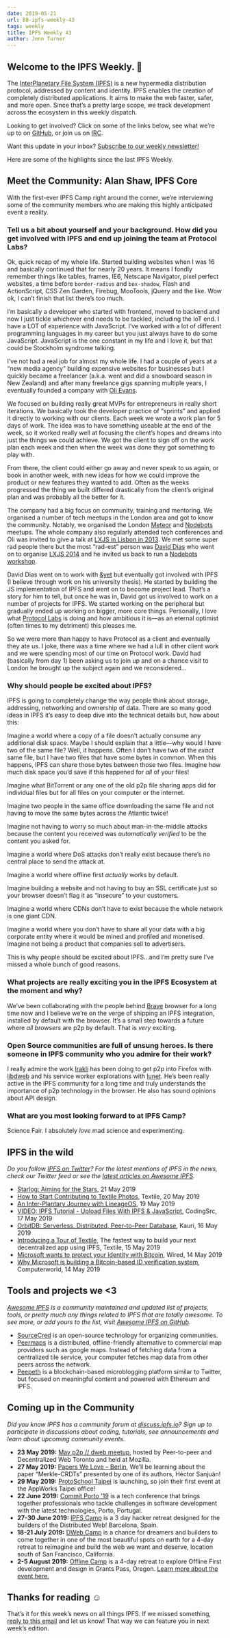 ```yaml
---
date: 2019-05-21
url: 88-ipfs-weekly-43
tags: weekly
title: IPFS Weekly 43
author: Jenn Turner
---
```


## Welcome to the IPFS Weekly. 👋

The [InterPlanetary File System (IPFS)](https://ipfs.io/) is a new hypermedia distribution protocol, addressed by content and identity. IPFS enables the creation of completely distributed applications. It aims to make the web faster, safer, and more open. Since that’s a pretty large scope, we track development across the ecosystem in this weekly dispatch.

Looking to get involved? Click on some of the links below, see what we’re up to on [GitHub](https://github.com/ipfs), or join us on [IRC](https://riot.im/app/#/room/#ipfs:matrix.org).

Want this update in your inbox? [Subscribe to our weekly newsletter!](https://tinyletter.com/ipfsnewsletter)

Here are some of the highlights since the last IPFS Weekly.


## Meet the Community: Alan Shaw, IPFS Core

With the first-ever IPFS Camp right around the corner, we’re interviewing some of the community members who are making this highly anticipated event a reality.

### Tell us a bit about yourself and your background. How did you get involved with IPFS and end up joining the team at Protocol Labs?

Ok, quick recap of my whole life. Started building websites when I was 16 and basically continued that for nearly 20 years. It means I fondly remember things like tables, frames, IE6, Netscape Navigator, pixel perfect websites, a time before `border-radius` and `box-shadow`, Flash and ActionScript, CSS Zen Garden, Firebug, MooTools, jQuery and the like. Wow ok, I can’t finish that list there’s too much.

I’m basically a developer who started with frontend, moved to backend and now I just tickle whichever end needs to be tackled, including the IoT end. I have a LOT of experience with JavaScript. I’ve worked with a lot of different programming languages in my career but you just always have to do some JavaScript. JavaScript is the one constant in my life and I love it, but that could be Stockholm syndrome talking.

I’ve not had a real job for almost my whole life. I had a couple of years at a “new media agency” building expensive websites for businesses but I quickly became a freelancer (a.k.a. went and did a snowboard season in New Zealand) and after many freelance gigs spanning multiple years, I eventually founded a company with [Oli Evans](https://github.com/olizilla).

We focused on building really great MVPs for entrepreneurs in really short iterations. We basically took the developer practice of “sprints” and applied it directly to working with our clients. Each week we wrote a work plan for 5 days of work. The idea was to have something useable at the end of the week, so it worked really well at focusing the client’s hopes and dreams into just the things we could achieve. We got the client to sign off on the work plan each week and then when the week was done they got something to play with.

From there, the client could either go away and never speak to us again, or book in another week, with new ideas for how we could improve the product or new features they wanted to add. Often as the weeks progressed the thing we built differed drastically from the client’s original plan and was probably all the better for it.

The company had a big focus on community, training and mentoring. We organised a number of tech meetups in the London area and got to know the community. Notably, we organised the London [Meteor](https://www.meteor.com/) and [Nodebots](https://nodebots.io/) meetups. The whole company also regularly attended tech conferences and Oli was invited to give a talk at [LXJS in Lisbon in 2013](http://2013.lxjs.org/). We met some super rad people there but the most “rad-est” person was [David Dias](https://github.com/daviddias/) who went on to organise [LXJS 2014](http://2014.lxjs.org/) and he invited us back to run a [Nodebots workshop](https://youtu.be/L894YhZBz3k).

David Dias went on to work with [&yet](https://andyet.com/) but eventually got involved with IPFS (I believe through work on his university thesis). He started by building the JS implementation of IPFS and went on to become project lead. That’s a story for him to tell, but once he was in, David got us involved to work on a number of projects for IPFS. We started working on the peripheral but gradually ended up working on bigger, more core things. Personally, I love what [Protocol Labs](https://protocol.ai/) is doing and how ambitious it is—as an eternal optimist (often times to my detriment) this pleases me.

So we were more than happy to have Protocol as a client and eventually they ate us. I joke, there was a time where we had a lull in other client work and we were spending most of our time on Protocol work. David had (basically from day 1) been asking us to join up and on a chance visit to London he brought up the subject again and we reconsidered...

### Why should people be excited about IPFS?

IPFS is going to completely change the way people think about storage, addressing, networking and ownership of data. There are so many good ideas in IPFS it’s easy to deep dive into the technical details but, how about this:

Imagine a world where a copy of a file doesn’t actually consume any additional disk space. Maybe I should explain that a little—why would I have two of the same file? Well, it happens. Often I don’t have two of the _exact_ same file, but I have two files that have some bytes in common. When this happens, IPFS can share those bytes between those two files. Imagine how much disk space you’d save if this happened for _all_ of your files!

Imagine what BitTorrent or any one of the old p2p file sharing apps did for individual files but for all files on your computer or the internet.

Imagine two people in the same office downloading the same file and not having to move the same bytes across the Atlantic twice!

Imagine not having to worry so much about man-in-the-middle attacks because the content you received was _automatically verified_ to be the content you asked for.

Imagine a world where DoS attacks don’t really exist because there’s no central place to send the attack at.

Imagine a world where offline first _actually_ works by default.

Imagine building a website and not having to buy an SSL certificate just so your browser doesn’t flag it as “insecure” to your customers.

Imagine a world where CDNs don’t have to exist because the whole network is one giant CDN.

Imagine a world where you don’t have to share all your data with a big corporate entity where it would be mined and profiled and monetised. Imagine not being a product that companies sell to advertisers.

This is why people should be excited about IPFS...and I’m pretty sure I’ve missed a whole bunch of good reasons.

### What projects are really exciting you in the IPFS Ecosystem at the moment and why?

We’ve been collaborating with the people behind [Brave](https://brave.com/) browser for a long time now and I believe we’re on the verge of shipping an IPFS integration, installed by default with the browser. It’s a small step towards a future where _all browsers_ are p2p by default. That is _very_ exciting.

### Open Source communities are full of unsung heroes. Is there someone in IPFS community who you admire for their work?

I really admire the work [Irakli](https://github.com/gozala/) has been doing to get p2p into Firefox with [libdweb](https://github.com/mozilla/libdweb) and his service worker explorations with [lunet](https://github.com/Gozala/lunet). He’s been really active in the IPFS community for a long time and truly understands the importance of p2p technology in the browser. He also has sound opinions about API design.

### What are you most looking forward to at IPFS Camp?

Science Fair. I absolutely _love_ mad science and experimenting.



## IPFS in the wild
*Do you follow [IPFS on Twitter](https://twitter.com/IPFSbot)? For the latest mentions of IPFS in the news, check our Twitter feed or see the [latest articles on Awesome IPFS](https://awesome.ipfs.io/categories/articles/).* 

+ [Starlog: Aiming for the Stars](https://blog.florence.chat/starlog-aiming-for-the-stars-f4d1775f8528), 21 May 2019
+ [How to Start Contributing to Textile Photos](https://medium.com/textileio/how-to-start-contributing-to-textile-photos-b626c3f63493), Textile, 20 May 2019
+ [An Inter-Plantary Journey with LineageOS](https://discuss.ipfs.io/t/an-inter-plantary-journey-with-lineageos/5442), 19 May 2019
+ [VIDEO: IPFS Tutorial - Upload Files With IPFS & JavaScript](https://www.youtube.com/watch?v=I0UolzV3ico&feature=share), CodingSrc, 17 May 2019
+ [OrbitDB: Serverless, Distributed, Peer-to-Peer Database](https://kauri.io/article/6ae5ffa612044a09be856ff390ce6990), Kauri, 16 May 2019
+ [Introducing a Tour of Textile](https://medium.com/textileio/introducing-a-tour-of-textile-92f02969a4d8), The fastest way to build your next decentralized app using IPFS, Textile, 15 May 2019
+ [Microsoft wants to protect your identity with Bitcoin](https://www.wired.com/story/microsoft-wants-protect-identity-bitcoin/), Wired, 14 May 2019
+ [Why Microsoft is building a Bitcoin-based ID verification system](https://www.computerworld.com/article/3394686/why-microsoft-is-building-a-bitcoin-based-id-verification-system.html), Computerworld, 14 May 2019


## Tools and projects we <3
*[Awesome IPFS](https://awesome.ipfs.io/) is a community maintained and updated list of projects, tools, or pretty much any things related to IPFS that are totally awesome. To see more, or add yours to the list, visit [Awesome IPFS on GitHub](https://github.com/ipfs/awesome-ipfs).* 

+ [SourceCred](https://medium.com/sourcecred/introduction-to-sourcecred-7665297af715) is an open-source technology for organizing communities.
+ [Peermaps](https://peermaps.org/) is a distributed, offline-friendly alternative to commercial map providers such as google maps. Instead of fetching data from a centralized tile service, your computer fetches map data from other peers across the network.
+ [Peepeth](https://peepeth.com/welcome) is a blockchain-based microblogging platform similar to Twitter, but focused on meaningful content and powered with Ethereum and IPFS.

 
## Coming up in the Community
*Did you know IPFS has a community forum at [discuss.ipfs.io](https://discuss.ipfs.io/)? Sign up to participate in discussions about coding, tutorials, see announcements and learn about upcoming community events.*

+ **23 May 2019:** [May p2p // dweb meetup](https://www.meetup.com/p2p-and-dweb-toronto/events/258520223/), hosted by Peer-to-peer and Decentralized Web Toronto and held at Mozilla.
+ **27 May 2019:** [Papers We Love – Berlin](https://www.meetup.com/Papers-We-Love-Berlin/events/261542382/), We’ll be learning about the paper “Merkle-CRDTs” presented by one of its authors, Héctor Sanjuán!
+ **29 May 2019:** [ProtoSchool Taipei](https://www.meetup.com/IPFS-Taiwan/events/261636809/) is launching, so join their first event at the AppWorks Taipei office! 
+ **22 June 2019:** [Commit Porto '19](https://commitporto.com/) is a tech conference that brings together professionals who tackle challenges in software development with the latest technologies, Porto, Portugal.
+ **27-30 June 2019:** [IPFS Camp](https://camp.ipfs.io/) is a 3 day hacker retreat designed for the builders of the Distributed Web! Barcelona, Spain.
+ **18-21 July 2019:** [DWeb Camp](https://dwebcamp.org/) is a chance for dreamers and builders to come together in one of the most beautiful spots on earth for a 4-day retreat to reimagine and build the web we want and deserve, location south of San Francisco, California.
+ **2-5 August 2019:** [Offline Camp](http://offlinefirst.org/camp/) is a 4-day retreat to explore Offline First development and design in Grants Pass, Oregon. [Learn more about the event here.](https://medium.com/offline-camp/announcing-offline-camp-v5-eb9111fdcc94)


## Thanks for reading ☺️

That’s it for this week’s news on all things IPFS. If we missed something, [reply to this email](mailto:newsletter@ipfs.io) and let us know! That way we can feature you in next week’s edition. 
